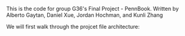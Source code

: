 This is the code for group G36's Final Project - PennBook.
Written by Alberto Gaytan, Daniel Xue, Jordan Hochman, and Kunli Zhang


We will first walk through the projcet file architecture:

















